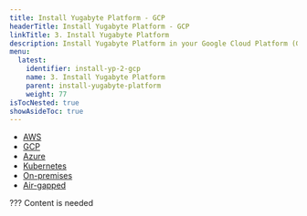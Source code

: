 ```yaml
---
title: Install Yugabyte Platform - GCP
headerTitle: Install Yugabyte Platform - GCP
linkTitle: 3. Install Yugabyte Platform
description: Install Yugabyte Platform in your Google Cloud Platform (GCP) environment.
menu:
  latest:
    identifier: install-yp-2-gcp
    name: 3. Install Yugabyte Platform
    parent: install-yugabyte-platform
    weight: 77
isTocNested: true
showAsideToc: true
---
```


<ul class="nav nav-tabs-alt nav-tabs-yb">

  <li>
    <a href="/latest/yugabyte-platform/install-yp/install-yugabyte-platform/aws" class="nav-link">
      <i class="fab fa-aws" aria-hidden="true"></i>
      AWS
    </a>
  </li>

  <li>
    <a href="/latest/yugabyte-platform/install-yp/install-yugabyte-platform/gcp" class="nav-link active">
      <i class="fab fa-google" aria-hidden="true"></i>
      GCP
    </a>
  </li>

  <li>
    <a href="/latest/yugabyte-platform/install-yp/install-yugabyte-platform/azure" class="nav-link">
       <i class="icon-azure" aria-hidden="true"></i>
      Azure
    </a>
  </li>

  <li>
    <a href="/latest/yugabyte-platform/install-yp/install-yugabyte-platform/kubernetes" class="nav-link">
       <i class="fas fa-cubes" aria-hidden="true"></i>
      Kubernetes
    </a>
  </li>

  <li>
    <a href="/latest/yugabyte-platform/install-yp/install-yugabyte-platform/on-premises" class="nav-link">
       <i class="fas fa-building" aria-hidden="true"></i>
      On-premises
    </a>
  </li>

  <li>
    <a href="/latest/yugabyte-platform/install-yp/install-yugabyte-platform/air-gapped" class="nav-link">
       <i class="fas fa-unlink" aria-hidden="true"></i>
      Air-gapped
    </a>
  </li>

</ul>


??? Content is needed
